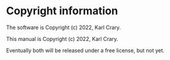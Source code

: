 # Copyright information

The software is Copyright (c) 2022, Karl Crary.

This manual is Copyright (c) 2022, Karl Crary.

Eventually both will be released under a free license, but not yet.
